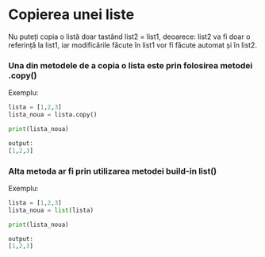 # Copierea unei liste

Nu puteți copia o listă doar tastând list2 = list1, deoarece: list2 va fi doar o referință la list1, iar modificările făcute în list1 vor fi făcute automat și în list2.

### Una din metodele de a copia o lista este prin folosirea metodei .copy()

Exemplu:

```python
lista = [1,2,3]
lista_noua = lista.copy()

print(lista_noua)

output:
[1,2,3]
```

### Alta metoda ar fi prin utilizarea metodei build-in list()

Exemplu:
```python
lista = [1,2,3]
lista_noua = list(lista)

print(lista_noua)

output:
[1,2,3]
```